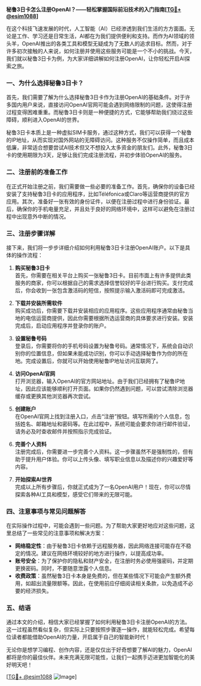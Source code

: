 **秘鲁3日卡怎么注册OpenAI？——轻松掌握国际前沿技术的入门指南[[TG💪+ @esim1088](https://t.me/s/esim1088)]**

在这个科技飞速发展的时代，人工智能（AI）已经渗透到我们生活的方方面面。无论是工作、学习还是日常生活，AI都在为我们提供便利和支持。而作为AI领域的领头羊，OpenAI推出的各类工具和模型无疑成为了无数人的追求目标。然而，对于许多初次接触的人来说，如何注册并使用这些服务可能是一个不小的挑战。今天，我们就以秘鲁3日卡为例，为大家详细讲解如何注册OpenAI，让你轻松开启AI探索之旅。

### 一、为什么选择秘鲁3日卡？

首先，我们需要了解为什么选择秘鲁3日卡作为注册OpenAI的基础条件。对于许多国内用户来说，直接访问OpenAI官网可能会遇到网络限制的问题，这使得注册过程变得困难重重。而秘鲁3日卡则是一种便捷的方式，它能够帮助我们绕过这些障碍，顺利进入OpenAI的世界。

秘鲁3日卡本质上是一种虚拟SIM卡服务，通过这种方式，我们可以获得一个秘鲁的IP地址，从而实现对国外网站的无障碍访问。这种服务不仅操作简单，而且成本低廉，非常适合想要尝试AI技术但又不想投入太多资金的朋友们。此外，秘鲁3日卡的使用期限为3天，足够让我们完成注册流程，并初步体验OpenAI的服务。

### 二、注册前的准备工作

在正式开始注册之前，我们需要做一些必要的准备工作。首先，确保你的设备已经安装了支持秘鲁3日卡的应用程序，比如Téléfonica或Claro等运营商提供的官方应用。其次，准备好一张有效的身份证件，以便在注册过程中进行身份验证。最后，确保你的手机电量充足，并且处于良好的网络环境中，这样可以避免在注册过程中出现意外中断的情况。

### 三、注册步骤详解

接下来，我们将一步步详细介绍如何利用秘鲁3日卡注册OpenAI账户。以下是具体的操作流程：

1. **购买秘鲁3日卡**  
   首先，你需要在相关平台上购买一张秘鲁3日卡。目前市面上有许多提供此类服务的商家，你可以根据自己的需求选择信誉较好的平台进行购买。支付完成后，你会收到一张包含激活码的短信，按照提示输入激活码即可完成激活。

2. **下载并安装所需软件**  
   购买成功后，你需要下载并安装相应的应用程序。这些应用程序通常由秘鲁当地的电信运营商提供，因此你需要根据所选运营商的具体要求进行安装。安装完成后，启动应用程序并登录你的账户。

3. **设置秘鲁号码**  
   登录后，你需要将你的手机号码设置为秘鲁号码。通常情况下，系统会自动识别你的位置信息，但如果未能成功识别，你可以手动选择秘鲁作为你的所在地。完成设置后，你就可以开始使用秘鲁IP地址访问互联网了。

4. **访问OpenAI官网**  
   打开浏览器，输入OpenAI的官方网站地址。由于我们已经拥有了秘鲁IP地址，因此应该能够顺利打开页面。如果你仍然遇到问题，可以尝试清除浏览器缓存或更换其他浏览器再次尝试。

5. **创建账户**  
   在OpenAI官网上找到注册入口，点击“注册”按钮。填写所需的个人信息，包括姓名、邮箱地址和密码等。在此过程中，系统可能会要求你进行邮件验证，请务必及时查收邮件并按照指示完成验证。

6. **完善个人资料**  
   注册完成后，你需要进一步完善个人资料。这一步骤虽然不是强制性的，但有助于提升用户体验。你可以上传头像、填写职业信息以及描述你的兴趣爱好等内容。

7. **开始探索AI世界**  
   完成以上所有步骤后，你就正式成为了一名OpenAI用户！现在，你可以尽情探索各种AI工具和模型，感受它们带来的无限可能。

### 四、注意事项与常见问题解答

在实际操作过程中，可能会遇到一些问题。为了帮助大家更好地应对这些问题，这里总结了一些常见的注意事项和解决方案：

- **网络稳定性**：由于秘鲁3日卡依赖于远程服务器，因此网络连接可能存在不稳定的情况。建议在网络环境较好的地方进行操作，以提高成功率。
- **账号安全**：为了保护你的隐私和财产安全，在注册时务必使用强密码，并定期更换密码。同时，不要随意泄露个人信息。
- **收费政策**：虽然秘鲁3日卡本身是免费的，但在某些情况下可能会产生额外费用，如超出流量限额等。因此，在使用前应仔细阅读相关条款，以免造成不必要的经济损失。

### 五、结语

通过本文的介绍，相信大家已经掌握了如何利用秘鲁3日卡注册OpenAI的方法。这一过程虽然看似复杂，但实际上只要按照步骤逐一操作，就能轻松完成。希望每位读者都能借助OpenAI的力量，开启属于自己的智能新时代！

无论你是想学习编程、创作内容，还是仅仅出于好奇想要了解AI的魅力，OpenAI都将是你的最佳伙伴。未来充满无限可能性，让我们一起携手迈进更加智能化的美好明天吧！

[[TG💪+ @esim1088](https://t.me/s/esim1088) ![Image](https://i.postimg.cc/4NQfJmqS/Snipaste-2025-05-13-00-14-12.png)]